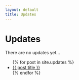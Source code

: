 ```yaml
---
layout: default
title: Updates
---
```


# Updates

There are no updates yet...

<ul>
{% for post in site.updates %}
	<li><a href="{{ post.url }}" class="btn">{{ post.title }}</a></li>
{% endfor %}
</ul>

